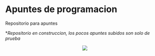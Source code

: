 # Apuntes de programacion

Repositorio para apuntes

**Repositorio en construccion, los pocos apuntes subidos son solo de prueba*

<p align="center">
  <img src="https://upload.wikimedia.org/wikipedia/commons/e/ef/En_construccion.jpg">
</p>
